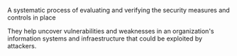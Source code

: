
A systematic process of evaluating and verifying the security measures and controls in place

They help uncover vulnerabilities and weaknesses in an organization's information systems and infraestructure that could be exploited by attackers.

